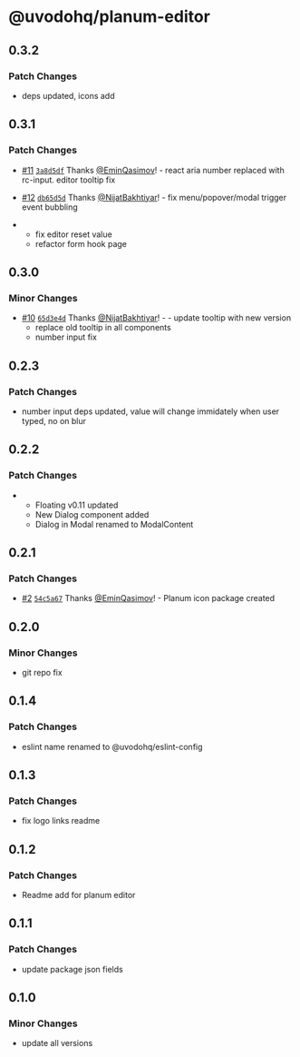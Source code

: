 # @uvodohq/planum-editor

## 0.3.2

### Patch Changes

- deps updated, icons add

## 0.3.1

### Patch Changes

- [#11](https://github.com/uvodohq/planum/pull/11) [`3a8d5df`](https://github.com/uvodohq/planum/commit/3a8d5dfd1f69e956b732a6795a06d5f9cb0b084d) Thanks [@EminQasimov](https://github.com/EminQasimov)! - react aria number replaced with rc-input. editor tooltip fix

- [#12](https://github.com/uvodohq/planum/pull/12) [`db65d5d`](https://github.com/uvodohq/planum/commit/db65d5dca75991a8a9522937a689c58cf29fd231) Thanks [@NijatBakhtiyar](https://github.com/NijatBakhtiyar)! - fix menu/popover/modal trigger event bubbling

- - fix editor reset value
  - refactor form hook page

## 0.3.0

### Minor Changes

- [#10](https://github.com/uvodohq/planum/pull/10) [`65d3e4d`](https://github.com/uvodohq/planum/commit/65d3e4dc731737c27c960d9abf53b341cd282e03) Thanks [@NijatBakhtiyar](https://github.com/NijatBakhtiyar)! - - update tooltip with new version
  - replace old tooltip in all components
  - number input fix

## 0.2.3

### Patch Changes

- number input deps updated, value will change immidately when user typed, no on blur

## 0.2.2

### Patch Changes

- - Floating v0.11 updated
  - New Dialog component added
  - Dialog in Modal renamed to ModalContent

## 0.2.1

### Patch Changes

- [#2](https://github.com/uvodohq/planum/pull/2) [`54c5a67`](https://github.com/uvodohq/planum/commit/54c5a678d8fe070930e8e998ddf16347dcc54f06) Thanks [@EminQasimov](https://github.com/EminQasimov)! - Planum icon package created

## 0.2.0

### Minor Changes

- git repo fix

## 0.1.4

### Patch Changes

- eslint name renamed to @uvodohq/eslint-config

## 0.1.3

### Patch Changes

- fix logo links readme

## 0.1.2

### Patch Changes

- Readme add for planum editor

## 0.1.1

### Patch Changes

- update package json fields

## 0.1.0

### Minor Changes

- update all versions
